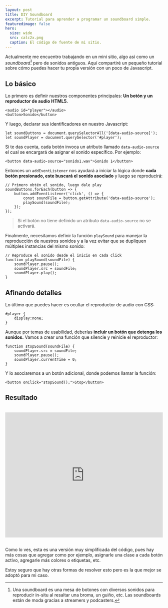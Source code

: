 ```yaml
---
layout: post
title: DIY Soundboard
excerpt: Tutorial para aprender a programar un soundboard simple.
featuredimage: false
hero:
  size: wide
  src: calc2x.png
  caption: El código de fuente de mi sitio.
---
```


Actualmente me encuentro trabajando en un mini sitio, algo así como un _soundboard_[^1] pero de sonidos antiguos.
Aquí compartiré un pequeño tutorial sobre cómo puedes hacer tu propia versión con un poco de Javascript.

## Lo básico

Lo primero es definir nuestros componentes principales: **Un botón y un reproductor de audio HTML5.**

```
<audio id="player"></audio>
<button>Sonido</button>
```

Y luego, declarar sus identificadores en nuestro Javascript:

```
let soundButtons = document.querySelectorAll('[data-audio-source]');
let soundPlayer = document.querySelector('#player');
```

Si te das cuenta, cada botón invoca un atributo llamado ```data-audio-source``` el cual se encargará de asignar el sonido específico. Por ejemplo:

```
<button data-audio-source="sonido1.wav">Sonido 1</button>
```

Entonces un <code>addEventListener</code> nos ayudará a iniciar la lógica donde **cada botón presionado, este buscará el sonido asociado** y luego se reproducirá:

```
// Primero obtén el sonido, luego dale play
soundButtons.forEach(button => {
    button.addEventListener('click', () => {
        const soundFile = button.getAttribute('data-audio-source');
        playSound(soundFile);
    });
});
```


> Si el botón no tiene definido un atributo ```data-audio-source``` no se activará.


Finalmente, necesitamos definir la función ```playSound``` para manejar la reproducción de nuestros sonidos y a la vez evitar que se dupliquen múltiples instancias del mismo sonido:

```
// Reproduce el sonido desde el inicio en cada click
function playSound(soundFile) {
    soundPlayer.pause();
    soundPlayer.src = soundFile;
    soundPlayer.play();
}
```

## Afinando detalles
Lo último que puedes hacer es ocultar el reproductor de audio con CSS:

```
#player {
    display:none;
}
```

Aunque por temas de usabilidad, deberías **incluir un botón que detenga los sonidos.** Vamos a crear una función que silencie y reinicie el reproductor:

```
function stopSound(soundFile) {
    soundPlayer.src = soundFile;
    soundPlayer.pause();
    soundPlayer.currentTime = 0;
}
```

Y lo asociaremos a un botón adicional, donde podemos llamar la función:

```
<button onClick="stopSound();">Stop</button>
```

## Resultado

<iframe height="400" style="width: 100%;margin:1.2em auto;" scrolling="no" title="Botonera Sonidos" src="https://codepen.io/darriagada/embed/poMZYBJ?default-tab=result" frameborder="no" loading="lazy" allowtransparency="true" allowfullscreen="true">
  See the Pen <a href="https://codepen.io/darriagada/pen/poMZYBJ">
  Botonera Sonidos</a> by Diego (<a href="https://codepen.io/darriagada">@darriagada</a>)
  on <a href="https://codepen.io">CodePen</a>.
</iframe>

Como lo ves, esta es una versión muy simplificada del código, pues hay más cosas que agregar como por ejemplo, asignarle una clase a cada botón activo, agregarle más colores o etiquetas, etc.

Estoy seguro que hay otras formas de resolver esto pero es la que mejor se adoptó para mi caso.

[^1]: Una soundboard es una mesa de botones con diversos sonidos para reproducir in-situ al resaltar una broma, un guiño, etc. Las soundboards están de moda gracias a streamers y podcasters. 